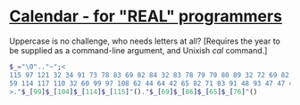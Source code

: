 [1]: https://rosettacode.org/wiki/Calendar_-_for_"REAL"_programmers

# [Calendar - for &quot;REAL&quot; programmers][1]

Uppercase is no challenge, who needs letters at all?
[Requires the year to be supplied as a command-line argument, and Unixish *cal* command.]

```raku
$_="\0".."~";<
115 97 121 32 34 91 73 78 83 69 82 84 32 83 78 79 79 80 89 32 72 69 82 69 93 34
59 114 117 110 32 60 99 97 108 62 44 64 42 65 82 71 83 91 48 93 47 47 49 57 54 57
>."$_[99]$_[104]$_[114]$_[115]"()."$_[69]$_[86]$_[65]$_[76]"()
```